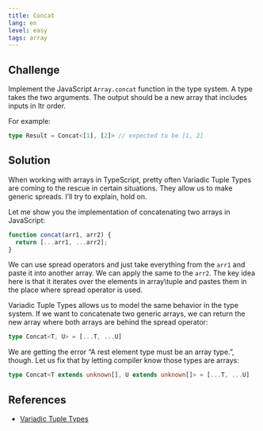 ```yaml
---
title: Concat
lang: en
level: easy
tags: array
---
```


## Challenge

Implement the JavaScript `Array.concat` function in the type system.
A type takes the two arguments.
The output should be a new array that includes inputs in ltr order.

For example:

```ts
type Result = Concat<[1], [2]> // expected to be [1, 2]
```

## Solution

When working with arrays in TypeScript, pretty often Variadic Tuple Types are coming to the rescue in certain situations.
They allow us to make generic spreads.
I’ll try to explain, hold on.

Let me show you the implementation of concatenating two arrays in JavaScript:

```js
function concat(arr1, arr2) {
  return [...arr1, ...arr2];
}
```

We can use spread operators and just take everything from the `arr1` and paste it into another array.
We can apply the same to the `arr2`.
The key idea here is that it iterates over the elements in array\tuple and pastes them in the place where spread operator is used.

Variadic Tuple Types allows us to model the same behavior in the type system.
If we want to concatenate two generic arrays, we can return the new array where both arrays are behind the spread operator:

```ts
type Concat<T, U> = [...T, ...U]
```

We are getting the error “A rest element type must be an array type.”, though.
Let us fix that by letting compiler know those types are arrays:

```ts
type Concat<T extends unknown[], U extends unknown[]> = [...T, ...U]
```

## References

- [Variadic Tuple Types](https://www.typescriptlang.org/docs/handbook/release-notes/typescript-4-0.html#variadic-tuple-types)
